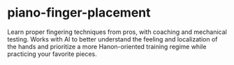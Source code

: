 # piano-finger-placement
Learn proper fingering techniques from pros, with coaching and mechanical testing. Works with AI to better understand the feeling and localization of the hands and prioritize a more Hanon-oriented training regime while practicing your favorite pieces.
